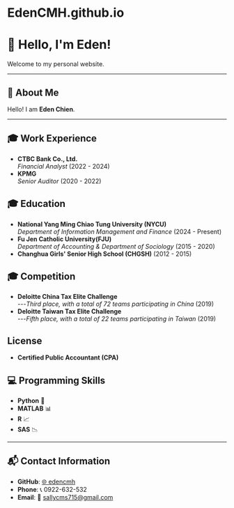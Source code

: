 # EdenCMH.github.io
# 👋 Hello, I'm Eden!  
Welcome to my personal website.

---

## 📌 About Me  
Hello! I am **Eden Chien**.  

---
## 🎓 Work Experience 
- **CTBC Bank Co., Ltd.**  
  *Financial Analyst* (2022 - 2024)  
- **KPMG**  
  *Senior Auditor* (2020 - 2022)  


## 🎓 Education  
- **National Yang Ming Chiao Tung University (NYCU)**  
  *Department of Information Management and Finance* (2024 - Present)  
- **Fu Jen Catholic University(FJU)**  
  *Department of Accounting & Department of Sociology* (2015 - 2020)  
- **Changhua Girls' Senior High School (CHGSH)** (2012 - 2015)  


## 🎓 Competition  
- **Deloitte China Tax Elite Challenge**  
---*Third place, with a total of 72 teams participating in China* (2019)
- **Deloitte Taiwan Tax Elite Challenge**  
---*Fifth place, with a total of 22 teams participating in Taiwan* (2019)

## License
- **Certified Public Accountant (CPA)**  
  

## 💻 Programming Skills  
- **Python** 🐍  
- **MATLAB** 📊  
- **R** 📈  
- **SAS** 📉  

---

## 📬 Contact Information  
- **GitHub**: [🌐 edencmh](https://github.com/edencmh)  
- **Phone**: 📞 0922-632-532  
- **Email**: 📧 [sallycms715@gmail.com](mailto:sallycms715@gmail.com)  
